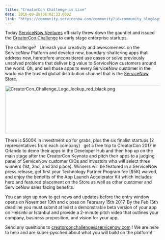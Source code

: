 ```yaml
---
title: "CreatorCon Challenge is Live"
date: 2016-09-28T06:02:33.000Z
link: "https://community.servicenow.com/community?id=community_blog&sys_id=53dd6ae9dbd0dbc01dcaf3231f96199a"
---
```

<p>Today <a title="w.servicenow.com/company/ventures.html" href="http://www.servicenow.com/company/ventures.html">ServiceNow Ventures</a> officially threw down the gauntlet and issued the <a title="w.servicenow.com/company/ventures/creatorcon-challenge.html" href="http://www.servicenow.com/company/ventures/creatorcon-challenge.html">CreatorCon Challenge</a> to early stage enterprise startups.</p><p></p><p>The challenge?   Unleash your creativity and awesomeness on the ServiceNow Platform and develop new, boundary-shattering apps that address new, heretofore unconsidered use cases or solve previously unsolved problems that deliver big value to ServiceNow customers around the world. Oh, and sell those apps to every ServiceNow customer in the world via the trusted global distribution channel that is the <a title="tore.servicenow.com/" href="https://store.servicenow.com/">ServiceNow Store.</a></p><p></p><p><img  alt="CreatorCon_Challenge_Logo_lockup_red_black.png" class="image-1 jive-image" src="84ec0c42dbd017041dcaf3231f9619a7.iix" style="width: 620px; height: 155px; display: block; margin-left: auto; margin-right: auto;"/></p><p>There is $500K in investment up for grabs, plus the six finalist startups (2 representatives from each company)   get a free trip to CreatorCon 2017 in Orlando to demo their apps in the Developer Hub and then hop up on the main stage after the CreatorCon Keynote and pitch their apps to a judging panel of ServiceNow customer CIOs and investors who will select three winners (1st, 2nd, and 3rd place). Winners will be featured in a ServiceNow press release, get first year Technology Partner Program fee ($5K) waived, and enjoy the benefits of the App Launch Accelerator Kit which includes hero and featured placement on the Store as well as other customer and ServiceNow sales facing benefits.</p><p></p><p>You can sign up now to get news and updates before the entry window opens on November 10th and closes on February 15th 2017. By the Feb 15th deadline you must submit at least a demonstrable beta version of your app on Helsinki or Istanbul and provide a 2-minute pitch video that outlines your company, business proposition, and vision for your app.</p><p></p><p><span>Send any questions to </span><a title="k-email-small" class="jive-link-email-small" href="mailto:creatorconchallenge@servicenow.com">creatorconchallenge@servicenow.com</a><span> ! We are here to help and are super-pysched about what you will build on the platform!</span></p>